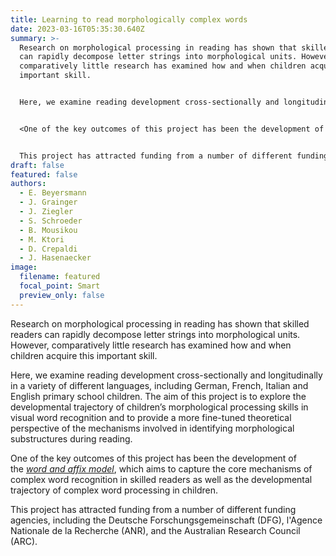 ```yaml
---
title: Learning to read morphologically complex words
date: 2023-03-16T05:35:30.640Z
summary: >-
  Research on morphological processing in reading has shown that skilled readers
  can rapidly decompose letter strings into morphological units. However,
  comparatively little research has examined how and when children acquire this
  important skill.


  Here, we examine reading development cross-sectionally and longitudinally in a variety of different languages, including German, French, Italian and English primary school children. The aim of this  project is to explore the developmental trajectory of children’s morphological processing skills in visual word recognition and to provide a more fine-tuned theoretical perspective of the mechanisms  involved in identifying morphological substructures during reading.


  <One of the key outcomes of this project has been the development of the <a href="Beyersmann-Grainger-WordAndAffixModel-2023.pdf"  target="_blank">*word and affix model*</a>, which aims to capture the core mechanisms of complex word recognition in skilled readers as well as the developmental trajectory of complex word processing  in children.


  This project has attracted funding from a number of different funding agencies, including the Deutsche Forschungsgemeinschaft (DFG), l'Agence Nationale de la Recherche (ANR), and the Australian  Research Council (ARC).
draft: false
featured: false
authors:
  - E. Beyersmann
  - J. Grainger
  - J. Ziegler
  - S. Schroeder
  - B. Mousikou
  - M. Ktori
  - D. Crepaldi
  - J. Hasenaecker
image:
  filename: featured
  focal_point: Smart
  preview_only: false
---
```

Research on morphological processing in reading has shown that skilled readers can rapidly decompose letter strings into morphological units. However, comparatively little research has examined how and when children acquire this important skill. 

Here, we examine reading development cross-sectionally and longitudinally in a variety of different languages, including German, French, Italian and English primary school children. The aim of this project is to explore the developmental trajectory of children’s morphological processing skills in visual word recognition and to provide a more fine-tuned theoretical perspective of the mechanisms involved in identifying morphological substructures during reading. 

One of the key outcomes of this project has been the development of the <a href="Beyersmann-Grainger-WordAndAffixModel-2023.pdf" target="_blank">*word and affix model*</a>, which aims to capture the core mechanisms of complex word recognition in skilled readers as well as the developmental trajectory of complex word processing in children. 

This project has attracted funding from a number of different funding agencies, including the Deutsche Forschungsgemeinschaft (DFG), l'Agence Nationale de la Recherche (ANR), and the Australian Research Council (ARC).